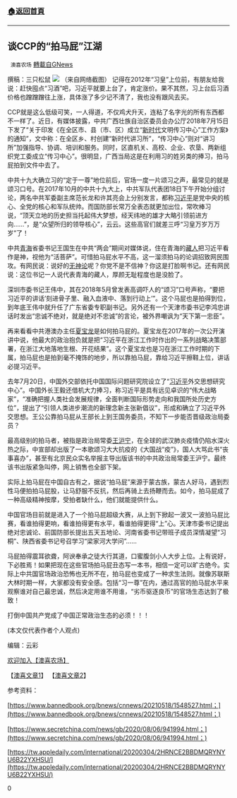 ###  [:house:返回首頁](https://github.com/ourhimalayas/txt)
---

## 谈CCP的“拍马屁”江湖
` 澳喜农场` [轉載自GNews](https://gnews.org/zh-hans/1256336/)

撰稿：三只松鼠
![]()![](https://gnews-media-offload.s3.amazonaws.com/wp-content/uploads/2021/05/19065732/%E5%9B%BE%E7%89%87PPT%E5%8F%98PNG-13.jpg)
（来自网络截图）
记得在2012年“习皇”上位前，有朋友给我说：赶快囤点“习酒”吧，习近平就要上台了，肯定涨价。果不其然，习上台后习酒价格也蹭蹭蹭往上涨，具体涨了多少记不清了，我也没有跟风去买。

CCP就是这么低级可笑，一人得道，不仅鸡犬升天，连粘了名字光的所有东西都不一样了。近日，有媒体披露，中共广西壮族自治区委员会办公厅2018年7月15日下发了“关于印发《在全区市、县（市、区）成立“[新时代](https://www.bannedbook.org/bnews/tag/%E6%96%B0%E6%97%B6%E4%BB%A3/)文明传习中心”工作方案》的通知”，文中称：在全区乡、村创建“新时代讲习所”，“传习中心”则对“讲习所”加强指导、协调、培训和服务。同时，区直机关、高校、企业、农垦、两新组织党工委成立“传习中心”。很明显，广西当局这是在利用习的姓另类的捧习，拍马屁拍到文件中去了。

中共十九大确立习的“定于一尊”地位前后，官场一度一片颂习之声，最常见的就是颂习口号。在2017年10月的中共十九大上，中共军队代表团18日下午开始分组讨论，两名中共军委副主席范长龙和许其亮会上分别发言，都称[习近平](https://www.secretchina.com/news/gb/tag/%E4%B9%A0%E8%BF%91%E5%B9%B3)是党中央的核心、全党的核心和军队统帅。而国防部长常万全表态就更加出位，常吹棒习说，“顶天立地的历史担当托起伟大梦想，经天纬地的雄才大略引领前进方向……”，是“众望所归的领导核心”，云云。这些高官们就差三呼“习皇万岁万万岁”了！

中共[青海](https://www.aboluowang.com/tag/%E9%9D%92%E6%B5%B7-1.html)省委书记王国生在中共“两会”期间对媒体说，住在青海的[藏人](https://www.aboluowang.com/tag/%E8%97%8F%E4%BA%BA-1.html)把习近平看作是神，视他为“活菩萨”。可惜拍马屁水平不高，这一溜须拍马的论调招致网民围攻。有网民说：说好的[无神论](https://www.aboluowang.com/tag/%E6%97%A0%E7%A5%9E%E8%AE%BA-1.html)呢？你党不是不信神？你这是打脸啊书记。还有网民说：这位书记一人说代表青海的藏人，厚颜无耻程度也是没脸了。

深圳市委书记王伟中，其在2018年5月曾发表高调吓人的“颂习”口号声称，“要把习近平的讲话’刻进骨子里、融入血液中、落到行动上’”。这个马屁也是拍得到位，到年底王伟中就升任了广东省委专职副书记。另外还有一个天津市委书记李鸿忠讲话时发出“忠诚不绝对，就是绝对不忠诚”的言论，被外界嘲讽为“天下第一忠臣”。

再来看看中共港澳办主任[夏宝龙](https://www.epochtimes.com/gb/tag/%E5%A4%8F%E5%AE%9D%E9%BE%99.html)是如何拍马屁的。夏宝龙在2017年的一次公开演讲中说，他最大的政治抱负就是把“习近平在浙江工作时作出的一系列战略决策部署，在浙江大地落地生根、开花结果”。这个夏宝龙也是习在浙江工作时期的下属，拍马屁也是拍到毫不掩饰的地步，所以靠拍马屁，靠给习近平擦鞋上位，讲话必提习近平。

去年7月20日，中国外交部依托中国国际问题研究院设立了“[习近平](https://zh.wikipedia.org/zh-hans/%E4%B9%A0%E8%BF%91%E5%B9%B3)外交思想研究中心”。中国外长王毅还借机大力捧习，称习近平是具有远见卓识的“伟大战略家”，“准确把握人类社会发展规律，全面判断国际形势走向和我国所处历史方位”，提出了“引领人类进步潮流的新理念新主张新倡议”，形成和确立了习近平外交思想。王公公靠拍马屁从王部长上到王国务委员，不知下一步能否晋级政治局委员？

最高级别的拍马者，被指是政治局常委[王沪宁](https://zh.wikipedia.org/zh-hans/%E7%8E%8B%E6%B2%AA%E5%AE%81)，在全球的武汉肺炎疫情仍陷水深火热之际，中宣部却出版了一本歌颂习大大抗疫的《大国战“疫”》，国人大骂此书“丧事喜办”，甚至有北京民众实名举报主导出版该书的中共政治局常委王沪宁。最终该书出版紧急叫停，网上销售也全部下架。

实际上拍马屁在中国自古有之，据说“拍马屁”来源于蒙古族，蒙古人好马，遇到烈性马便拍拍马屁股，让马舒服不反抗，然后再骑上去扬鞭而去。如今，拍马屁成了一种高级精神按摩，受拍者缺什么，他们就能提供什么。

中国官场目前就是进入了一个拍马屁超级大赛，从上到下掀起一波又一波拍马屁比赛，看谁拍得更响，看谁拍得更有水平，看谁拍得更得“上”心。天津市委书记提出绝对忠诚论、前国防部长提出五天五地论、河南省委书记带班子成员深情凝望“习桐”、陕西省委书记号召学习“梁家河大学问”……

马屁拍得震耳欲聋，阿谀奉承之徒大行其道，口蜜腹剑小人大步上位。上有说好，下必胜焉！如果把现在这些官场拍马屁丑态写一本书，相信一定可以旷古绝今。实际上中共国官场政治恐怖也无所不在，拍马屁也变成了一种求生法则。就像苏联斯大林时期一样，大家都没有安全感。包括“习一尊”在内，通过高官的拍马屁水平来观察谁对自己最忠诚，然后决定用谁不用谁，“劣币驱逐良币”的官场生态达到了极致！

打倒中国共产党成了中国正常政治生态的必须！！！

(本文仅代表作者个人观点)

编辑：云彩

[欢迎加入【澳喜农场】](https://discord.com/channels/712986898376949760/713012519274283078/776438234401996840)

【[澳喜文章1](https://gnews.org/zh-hans/author/aujenny/)】
【[澳喜文章2](https://gnews.org/zh-hans/author/himalaya-australia/)】

参考资料：

[https://www.bannedbook.org/bnews/cnnews/20210518/1548527.html；](https://www.bannedbook.org/bnews/cnnews/20210518/1548527.html；)

[https://www.secretchina.com/news/gb/2020/08/06/941994.html；](https://www.secretchina.com/news/gb/2020/08/06/941994.html；)

[https://tw.appledaily.com/international/20200304/2HRNCE2BBDMQRYNYU6B22YXHSU/](https://tw.appledaily.com/international/20200304/2HRNCE2BBDMQRYNYU6B22YXHSU/)

0
